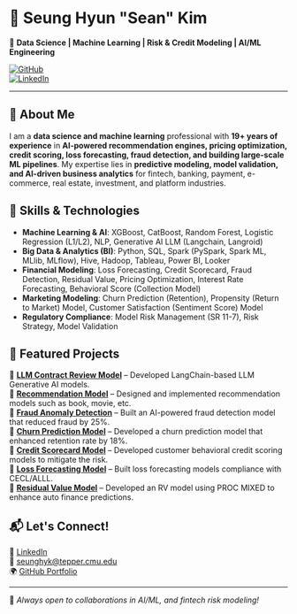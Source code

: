 # 👋 Seung Hyun "Sean" Kim  
🚀 **Data Science | Machine Learning | Risk & Credit Modeling | AI/ML Engineering**  

[![GitHub](https://img.shields.io/badge/GitHub-seankim0-black?style=flat-square&logo=github)](https://github.com/seankim0)  
[![LinkedIn](https://img.shields.io/badge/LinkedIn-SeanKim-blue?style=flat-square&logo=linkedin)](https://www.linkedin.com/in/sean-seunghyun-kim/)  

---

## 🔹 About Me  
I am a **data science and machine learning** professional with **19+ years of experience** in **AI-powered recommendation engines, pricing optimization, credit scoring, loss forecasting, fraud detection, and building large-scale ML pipelines**. My expertise lies in **predictive modeling, model validation, and AI-driven business analytics** for fintech, banking, payment, e-commerce, real estate, investment, and platform industries.

## 🔹 Skills & Technologies  
- **Machine Learning & AI**: XGBoost, CatBoost, Random Forest, Logistic Regression (L1/L2), NLP, Generative AI LLM (Langchain, Langroid)
- **Big Data & Analytics (BI)**: Python, SQL, Spark (PySpark, Spark ML, MLlib, MLflow), Hive, Hadoop, Tableau, Power BI, Looker  
- **Financial Modeling**: Loss Forecasting, Credit Scorecard, Fraud Detection, Residual Value, Pricing Optimization, Interest Rate Forecasting, Behavioral Score (Collection Model)
- **Marketing Modeling**: Churn Prediction (Retention), Propensity (Return to Market) Model, Customer Satisfaction (Sentiment Score) Model
- **Regulatory Compliance**: Model Risk Management (SR 11-7), Risk Strategy, Model Validation

## 🔹 Featured Projects  
📌 **[LLM Contract Review Model](https://github.com/seankim0/langchain_llm)** – Developed LangChain-based LLM Generative AI models.<br>
📌 **[Recommendation Model](https://github.com/seankim0/recommender_algorithm)** – Designed and implemented recommendation models such as book, movie, etc.<br>
📌 **[Fraud Anomaly Detection](https://github.com/seankim0/fraud_detection)** – Built an AI-powered fraud detection model that reduced fraud by 25%.<br>
📌 **[Churn Prediction Model](https://github.com/seankim0/churn_prediction)** – Developed a churn prediction model that enhanced retention rate by 18%.<br>
📌 **[Credit Scorecard Model](#)** – Developed customer behavioral credit scoring models to mitigate the risk.<br>
📌 **[Loss Forecasting Model](#)** – Built loss forecasting models compliance with CECL/ALLL.<br>
📌 **[Residual Value Model](#)** – Developed an RV model using PROC MIXED to enhance auto finance predictions.<br>

## 📬 Let's Connect!  
💼 [LinkedIn](https://www.linkedin.com/in/sean-seunghyun-kim/)  
📧 seunghyk@tepper.cmu.edu  
🌍 [GitHub Portfolio](https://github.com/seankim0)  

---

🚀 *Always open to collaborations in AI/ML, and fintech risk modeling!*  
